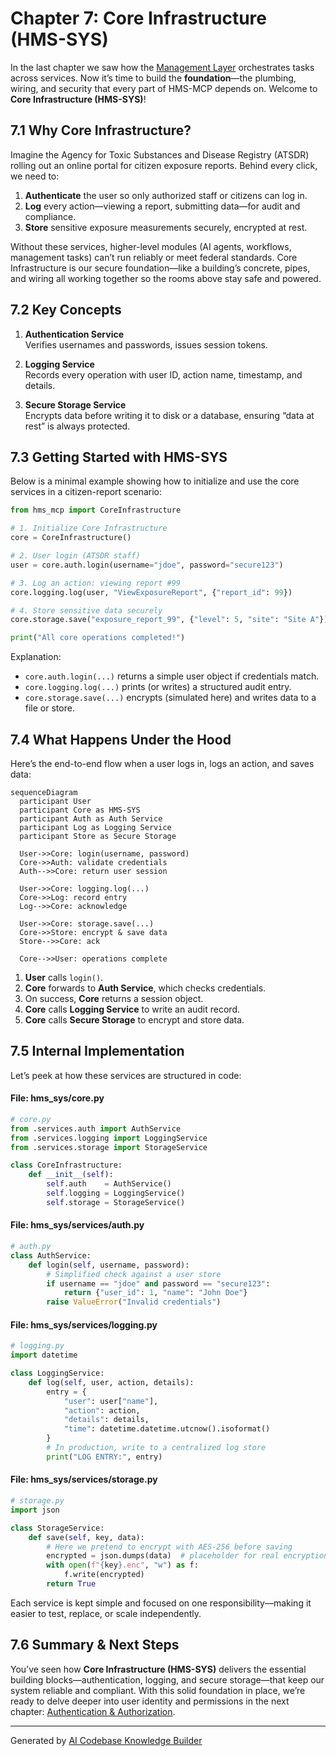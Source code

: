 # Chapter 7: Core Infrastructure (HMS-SYS)

In the last chapter we saw how the [Management Layer](06_management_layer_.md) orchestrates tasks across services. Now it’s time to build the **foundation**—the plumbing, wiring, and security that every part of HMS-MCP depends on. Welcome to **Core Infrastructure (HMS-SYS)**!

## 7.1 Why Core Infrastructure?

Imagine the Agency for Toxic Substances and Disease Registry (ATSDR) rolling out an online portal for citizen exposure reports. Behind every click, we need to:

1. **Authenticate** the user so only authorized staff or citizens can log in.  
2. **Log** every action—viewing a report, submitting data—for audit and compliance.  
3. **Store** sensitive exposure measurements securely, encrypted at rest.

Without these services, higher-level modules (AI agents, workflows, management tasks) can’t run reliably or meet federal standards. Core Infrastructure is our secure foundation—like a building’s concrete, pipes, and wiring all working together so the rooms above stay safe and powered.

## 7.2 Key Concepts

1. **Authentication Service**  
   Verifies usernames and passwords, issues session tokens.

2. **Logging Service**  
   Records every operation with user ID, action name, timestamp, and details.

3. **Secure Storage Service**  
   Encrypts data before writing it to disk or a database, ensuring “data at rest” is always protected.

## 7.3 Getting Started with HMS-SYS

Below is a minimal example showing how to initialize and use the core services in a citizen-report scenario:

```python
from hms_mcp import CoreInfrastructure

# 1. Initialize Core Infrastructure
core = CoreInfrastructure()

# 2. User login (ATSDR staff)
user = core.auth.login(username="jdoe", password="secure123")

# 3. Log an action: viewing report #99
core.logging.log(user, "ViewExposureReport", {"report_id": 99})

# 4. Store sensitive data securely
core.storage.save("exposure_report_99", {"level": 5, "site": "Site A"})

print("All core operations completed!")
```

Explanation:
- `core.auth.login(...)` returns a simple user object if credentials match.
- `core.logging.log(...)` prints (or writes) a structured audit entry.
- `core.storage.save(...)` encrypts (simulated here) and writes data to a file or store.

## 7.4 What Happens Under the Hood

Here’s the end-to-end flow when a user logs in, logs an action, and saves data:

```mermaid
sequenceDiagram
  participant User
  participant Core as HMS-SYS
  participant Auth as Auth Service
  participant Log as Logging Service
  participant Store as Secure Storage

  User->>Core: login(username, password)
  Core->>Auth: validate credentials
  Auth-->>Core: return user session

  User->>Core: logging.log(...)
  Core->>Log: record entry
  Log-->>Core: acknowledge

  User->>Core: storage.save(...)
  Core->>Store: encrypt & save data
  Store-->>Core: ack

  Core-->>User: operations complete
```

1. **User** calls `login()`.  
2. **Core** forwards to **Auth Service**, which checks credentials.  
3. On success, **Core** returns a session object.  
4. **Core** calls **Logging Service** to write an audit record.  
5. **Core** calls **Secure Storage** to encrypt and store data.

## 7.5 Internal Implementation

Let’s peek at how these services are structured in code:

#### File: hms_sys/core.py

```python
# core.py
from .services.auth import AuthService
from .services.logging import LoggingService
from .services.storage import StorageService

class CoreInfrastructure:
    def __init__(self):
        self.auth    = AuthService()
        self.logging = LoggingService()
        self.storage = StorageService()
```

#### File: hms_sys/services/auth.py

```python
# auth.py
class AuthService:
    def login(self, username, password):
        # Simplified check against a user store
        if username == "jdoe" and password == "secure123":
            return {"user_id": 1, "name": "John Doe"}
        raise ValueError("Invalid credentials")
```

#### File: hms_sys/services/logging.py

```python
# logging.py
import datetime

class LoggingService:
    def log(self, user, action, details):
        entry = {
            "user": user["name"],
            "action": action,
            "details": details,
            "time": datetime.datetime.utcnow().isoformat()
        }
        # In production, write to a centralized log store
        print("LOG ENTRY:", entry)
```

#### File: hms_sys/services/storage.py

```python
# storage.py
import json

class StorageService:
    def save(self, key, data):
        # Here we pretend to encrypt with AES-256 before saving
        encrypted = json.dumps(data)  # placeholder for real encryption
        with open(f"{key}.enc", "w") as f:
            f.write(encrypted)
        return True
```

Each service is kept simple and focused on one responsibility—making it easier to test, replace, or scale independently.

## 7.6 Summary & Next Steps

You’ve seen how **Core Infrastructure (HMS-SYS)** delivers the essential building blocks—authentication, logging, and secure storage—that keep our system reliable and compliant. With this solid foundation in place, we’re ready to delve deeper into user identity and permissions in the next chapter: [Authentication & Authorization](08_authentication___authorization_.md).

---

Generated by [AI Codebase Knowledge Builder](https://github.com/The-Pocket/Tutorial-Codebase-Knowledge)